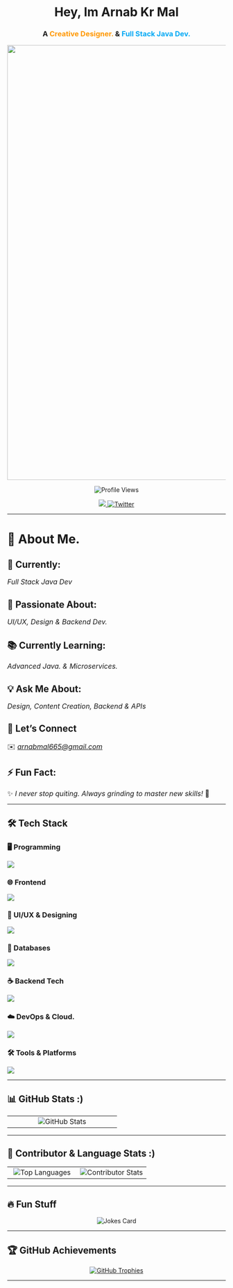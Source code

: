 <h1 align="center"> Hey, Im <strong> Arnab Kr Mal</strong> </h1>
<h3 align="center">
  A <span style="color:#ff9800;">Creative Designer.</span> & 
  <span style="color:#03a9f4;">Full Stack Java Dev. </span>
</h3>

<p align="center">
  <img src="https://i.postimg.cc/PJSNyhL0/Screenshot-2025-03-22-005250.png" width="1000">
</p>

<p align="center">
  <img src="https://komarev.com/ghpvc/?username=arnazz10&label=Profile%20views&color=0e75b6&style=flat" alt="Profile Views" />
</p>

<p align="center">
  <a href="https://www.linkedin.com/in/arnab-mal-74454127a/">
    <img src="https://img.shields.io/badge/-LinkedIn-0072b1?style=for-the-badge&logo=linkedin&logoColor=white">
  </a>
  <a href="https://twitter.com/arnabmaal">
    <img src="https://img.shields.io/twitter/follow/arnabmaal?logo=twitter&style=for-the-badge" alt="Twitter" />
  </a>
</p>

---

# 🚀 About Me.  

## **🎯 Currently:**  
<span style="font-size: 16px;">*Full Stack Java Dev*</span>  

## **🎨 Passionate About:**  
<span style="font-size: 16px;">*UI/UX, Design & Backend Dev.*</span>  

## **📚 Currently Learning:**  
<span style="font-size: 16px;">*Advanced Java. & Microservices.*</span>  

## **💡 Ask Me About:**  
<span style="font-size: 16px;">*Design, Content Creation, Backend & APIs*</span>  

## **📩 Let’s Connect**  
<span style="font-size: 16px;">✉️ *arnabmal665@gmail.com*</span>  

## **⚡ Fun Fact:**  
<span style="font-size: 16px;">✨ *I never stop quiting. Always grinding to master new skills!* 🚀</span>  


 
 

---

## 🛠 Tech Stack  

### 🖥️ Programming  

  <img src="https://skillicons.dev/icons?i=c,cpp,java,py,ts" />
</p>

### 🌐 Frontend  

  <img src="https://skillicons.dev/icons?i=js,ts,css,react,nextjs,vue" />
</p>

### 🎨 UI/UX & Designing  

  <img src="https://skillicons.dev/icons?i=figma,photoshop,aftereffects,illustrator,xd,indesign" />
</p>

### 💾 Databases  

  <img src="https://skillicons.dev/icons?i=mysql,postgres,mongodb" />
</p>

### ☕ Backend Tech  

  <img src="https://skillicons.dev/icons?i=spring,hibernate,nodejs,kafka" />
</p>

### ☁️ DevOps & Cloud.

  <img src="https://skillicons.dev/icons?i=docker,kubernetes,aws,gcp,azure" />
</p>

### 🛠️ Tools & Platforms  

  <img src="https://skillicons.dev/icons?i=git,github,vscode,linux" />
</p>

---

## 📊 GitHub Stats :)

<table align="center">
  <tr>
    <td align="center" width="50%">
      <img src="https://github-readme-stats.vercel.app/api?username=Arnazz10&show_icons=true&theme=holi" alt="GitHub Stats">
  
  </tr>
</table>

---

## 🚀 Contributor & Language Stats :)

<table align="center">
  <tr>
    <td align="center" width="50%">
      <img src="https://gitmystat.vercel.app/top?theme=dark&username=Arnazz10&layout=default" alt="Top Languages">
    </td>
    <td align="center" width="50%">
      <img src="https://github-contributor-stats.vercel.app/api?username=Arnazz10&limit=5&theme=dark&combine_all_yearly_contributions=true" alt="Contributor Stats">
    </td>
  </tr>
</table>

---

## 🔥 Fun Stuff  
<p align="center">
  <img src="https://readme-jokes.vercel.app/api" alt="Jokes Card"/>
</p>

---

## 🏆 GitHub Achievements  
<p align="center">
  <a href="https://github.com/ryo-ma/github-profile-trophy">
    <img src="https://github-profile-trophy.vercel.app/?username=Arnazz10&theme=onedark" alt="GitHub Trophies" />
  </a>
</p>

---

